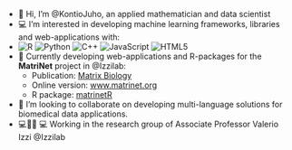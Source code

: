 - 👋 Hi, I’m @KontioJuho, an applied mathematician and data scientist
- :computer: I’m interested in developing machine learning frameworks, libraries and web-applications with: 
- ![R](https://img.shields.io/badge/r-%23276DC3.svg?style=for-the-badge&logo=r&logoColor=white) ![Python](https://img.shields.io/badge/python-3670A0?style=for-the-badge&logo=python&logoColor=ffdd54) ![C++](https://img.shields.io/badge/c++-%2300599C.svg?style=for-the-badge&logo=c%2B%2B&logoColor=white)  ![JavaScript](https://img.shields.io/badge/javascript-%23323330.svg?style=for-the-badge&logo=javascript&logoColor=%23F7DF1E) ![HTML5](https://img.shields.io/badge/html5-%23E34F26.svg?style=for-the-badge&logo=html5&logoColor=white) 
- :sparkler: Currently developing web-applications and R-packages for the **MatriNet** project in @Izzilab:
     - Publication: [Matrix Biology](https://www.sciencedirect.com/science/article/pii/S0945053X22000713)
     - Online version: www.matrinet.org
     - R package: [matrinetR ](https://github.com/KontioJuho/matrinetR)   
- :couple: I’m looking to collaborate on developing multi-language solutions for biomedical data applications.
 - :computer::two_men_holding_hands::two_women_holding_hands: :computer:  Working in the research group of Associate Professor Valerio Izzi @Izzilab
<!---
KontioJuho/KontioJuho is a ✨ special ✨ repository because its `README.md` (this file) appears on your GitHub profile.
You can click the Preview link to take a look at your changes.
--->

